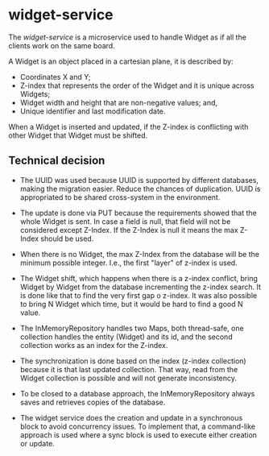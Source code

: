 # widget-service

The *widget-service* is a microservice used to handle Widget as if all the clients work on the same board.

A Widget is an object placed in a cartesian plane, it is described by: 
- Coordinates  X and Y;
- Z-index that represents the order of the Widget and it is unique across Widgets;
- Widget width and height that are non-negative values; and,
- Unique identifier and last modification date.

When a Widget is inserted and updated, if the Z-index is conflicting with other Widget that Widget must be shifted.

## Technical decision

- The UUID was used because UUID is supported by different databases, making the migration easier. Reduce the chances of duplication. UUID is appropriated to be shared cross-system in the environment. 

- The update is done via PUT because the requirements showed that the whole Widget is sent. In case a field is null, that field will not be considered except Z-Index. If the Z-Index is null it means the max Z-Index should be used.

- When there is no Widget, the max Z-Index from the database will be the minimum possible integer. I.e., the first "layer" of z-index is used.

- The Widget shift, which happens when there is a z-index conflict, bring Widget by Widget from the database incrementing the z-index search. It is done like that to find the very first gap o z-index. It was also possible to bring N Widget which time, but it would be hard to find a good N value.

- The InMemoryRepository handles two Maps, both thread-safe, one collection handles the entity (Widget) and its id, and the second collection works as an index for the Z-index.

- The synchronization is done based on the index (z-index collection) because it is that last updated collection. That way, read from the Widget collection is possible and will not generate inconsistency.

- To be closed to a database approach, the InMemoryRepository always saves and retrieves copies of the database.

- The widget service does the creation and update in a synchronous block to avoid concurrency issues. To implement that, a command-like approach is used where a sync block is used to execute either creation or update.


